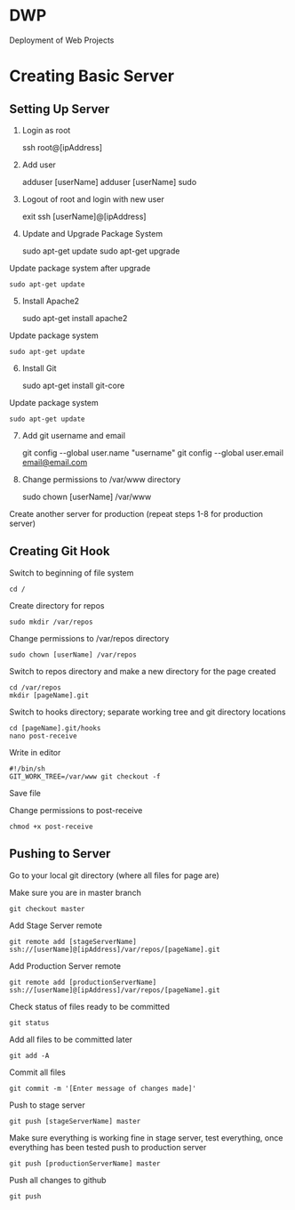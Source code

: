 DWP
===
Deployment of Web Projects

# Creating Basic Server


## Setting Up Server
1. Login as root

	ssh root@[ipAddress]

2. Add user

	adduser [userName]
	adduser [userName] sudo

3. Logout of root and login with new user

	exit
	ssh [userName]@[ipAddress]

4. Update and Upgrade Package System

	sudo apt-get update
	sudo apt-get upgrade

Update package system after upgrade

	sudo apt-get update

5. Install Apache2

	sudo apt-get install apache2

Update package system

	sudo apt-get update

6. Install Git

	sudo apt-get install git-core

Update package system

	sudo apt-get update

7. Add git username and email

	git config --global user.name "username"
	git config --global user.email email@email.com

8. Change permissions to /var/www directory

	sudo chown [userName] /var/www

Create another server for production (repeat steps 1-8 for production server)


## Creating Git Hook
Switch to beginning of file system

	cd /

Create directory for repos

	sudo mkdir /var/repos

Change permissions to /var/repos directory

	sudo chown [userName] /var/repos

Switch to repos directory and make a new directory for the page created

	cd /var/repos
	mkdir [pageName].git

Switch to hooks directory; separate working tree and git directory locations

	cd [pageName].git/hooks
	nano post-receive

Write in editor

	#!/bin/sh
	GIT_WORK_TREE=/var/www git checkout -f

Save file

Change permissions to post-receive

	chmod +x post-receive


## Pushing to Server

Go to your local git directory (where all files for page are)

Make sure you are in master branch

	git checkout master

Add Stage Server remote

	git remote add [stageServerName] ssh://[userName]@[ipAddress]/var/repos/[pageName].git

Add Production Server remote

	git remote add [productionServerName] ssh://[userName]@[ipAddress]/var/repos/[pageName].git

Check status of files ready to be committed

	git status

Add all files to be committed later

	git add -A

Commit all files

	git commit -m '[Enter message of changes made]'

Push to stage server

	git push [stageServerName] master

Make sure everything is working fine in stage server, test everything, once everything has been tested push to production server

	git push [productionServerName] master

Push all changes to github

	git push